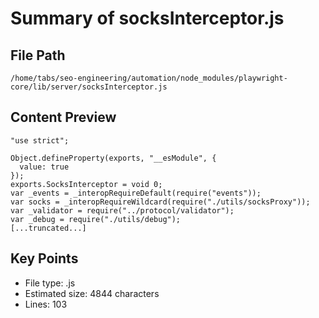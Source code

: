 # Summary of socksInterceptor.js
  
## File Path
`/home/tabs/seo-engineering/automation/node_modules/playwright-core/lib/server/socksInterceptor.js`

## Content Preview
```
"use strict";

Object.defineProperty(exports, "__esModule", {
  value: true
});
exports.SocksInterceptor = void 0;
var _events = _interopRequireDefault(require("events"));
var socks = _interopRequireWildcard(require("./utils/socksProxy"));
var _validator = require("../protocol/validator");
var _debug = require("./utils/debug");
[...truncated...]
```

## Key Points
- File type: .js
- Estimated size: 4844 characters
- Lines: 103
